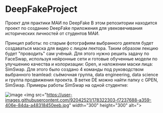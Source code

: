 # DeepFakeProject
Проект для практики МАИ по DeepFake
В этом репозитории находится проект по созданию DeepFake приложения для увековечивания исторических личностей от студентов МАИ.

Принцип работы: по старым фотографиям выбранного деятеля будет создаваться маска для видео с лицом лектора. Таким образом лекцию будет "проводить" сам учёный. Для этого нужно решить задачу по FaceSwap, используя нейронные сети и готовые обученные модели по улучшению качества и колоризации: Gpen, и наложении маски лица: SimSwap.
Для этого было создано 4 команды под руководством выбранного teamlead: съёмочная группа, data engineering, data science и группа продвижения проекта.
В ветке DE можно найти папку с GPEN, SimSwap.
Примеры работы SimSwap на одной студентке:

![image](https://user-images.githubusercontent.com/92042521/178322303-f7237688-a359-406e-84da-a48318450eeb.jpg)
<img src="https://user-images.githubusercontent.com/92042521/178322303-f7237688-a359-406e-84da-a48318450eeb.jpg" width="300" height="300" alt=">

